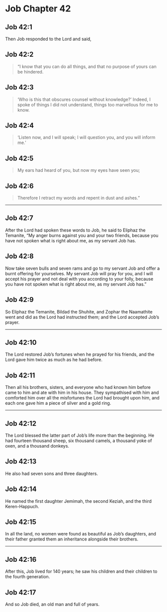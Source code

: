 # Job Chapter 42

## Job 42:1

Then Job responded to the Lord and said,

## Job 42:2

> “I know that you can do all things,
> and that no purpose of yours can be hindered.

## Job 42:3

> ‘Who is this that obscures counsel without knowledge?’
> Indeed, I spoke of things I did not understand,
> things too marvellous for me to know.

## Job 42:4

> ‘Listen now, and I will speak;
> I will question you, and you will inform me.’

## Job 42:5

> My ears had heard of you,
> but now my eyes have seen you;

## Job 42:6

> Therefore I retract my words
> and repent in dust and ashes.”

---

## Job 42:7

After the Lord had spoken these words to Job, he said to Eliphaz the Temanite, “My anger burns against you and your two friends, because you have not spoken what is right about me, as my servant Job has.

## Job 42:8

Now take seven bulls and seven rams and go to my servant Job and offer a burnt offering for yourselves. My servant Job will pray for you, and I will accept his prayer and not deal with you according to your folly, because you have not spoken what is right about me, as my servant Job has.”

## Job 42:9

So Eliphaz the Temanite, Bildad the Shuhite, and Zophar the Naamathite went and did as the Lord had instructed them; and the Lord accepted Job’s prayer.

---

## Job 42:10

The Lord restored Job’s fortunes when he prayed for his friends, and the Lord gave him twice as much as he had before.

## Job 42:11

Then all his brothers, sisters, and everyone who had known him before came to him and ate with him in his house. They sympathised with him and comforted him over all the misfortunes the Lord had brought upon him, and each one gave him a piece of silver and a gold ring.

---

## Job 42:12

The Lord blessed the latter part of Job’s life more than the beginning. He had fourteen thousand sheep, six thousand camels, a thousand yoke of oxen, and a thousand donkeys.

## Job 42:13

He also had seven sons and three daughters.

## Job 42:14

He named the first daughter Jemimah, the second Keziah, and the third Keren-Happuch.

## Job 42:15

In all the land, no women were found as beautiful as Job’s daughters, and their father granted them an inheritance alongside their brothers.

---

## Job 42:16

After this, Job lived for 140 years; he saw his children and their children to the fourth generation.

## Job 42:17

And so Job died, an old man and full of years.
